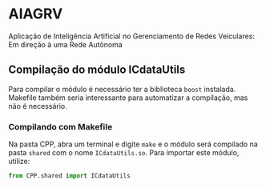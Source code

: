 # AIAGRV
Aplicação de Inteligência Artificial no Gerenciamento de Redes Veiculares: Em direção à uma Rede Autônoma

## Compilação do módulo ICdataUtils

Para compilar o módulo é necessário ter a biblioteca `boost` instalada.
Makefile também seria interessante para automatizar a compilação, mas não é necessário.

### Compilando com Makefile
Na pasta CPP, abra um terminal e digite `make` e o módulo será compilado na pasta `shared`
com o nome `ICdataUtils.so`. Para importar este módulo, utilize:
```python
from CPP.shared import ICdataUtils
```